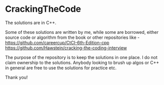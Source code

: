 # CrackingTheCode

The solutions are in C++. 

Some of these solutions are written by me, while some are borrowed, either source code or algorithm from the book or other repositories like - 
https://github.com/careercup/CtCI-6th-Edition-cpp
https://github.com/Hawstein/cracking-the-coding-interview

The purpose of the repository is to keep the solutions in one place. 
I do not claim ownership to the solutions. Anybody looking to brush up algos or C++ in general are free to use the solutions for practice etc. 

Thank you!

